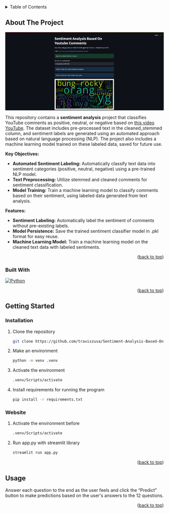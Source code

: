 <!-- TABLE OF CONTENTS -->
<details>
  <summary>Table of Contents</summary>
  <ol>
    <li>
      <a href="#about-the-project">About The Project</a>
      <ul>
        <li><a href="#built-with">Built With</a></li>
      </ul>
    </li>
    <li>
      <a href="#getting-started">Getting Started</a>
      <ul>
        <li><a href="#installation">Prerequisites</a></li>
        <li><a href="#website">Installation</a></li>
      </ul>
    </li>
    <li><a href="#usage">Usage</a></li>
  </ol>
</details>

<!-- ABOUT THE PROJECT -->
## About The Project

<img align="center" src="./image/screenshot.png">

This repository contains a <b>sentiment analysis</b> project that classifies YouTube comments as positive, neutral, or negative based on <a href="https://youtu.be/oG852gUrDG8?si=y5gq79dyg0ENr4sX">this video YouTube</a>. The dataset includes pre-processed text in the cleaned_stemmed column, and sentiment labels are generated using an automated approach based on natural language processing (NLP). The project also includes a machine learning model trained on these labeled data, saved for future use.

<b>Key Objectives:</b>
* <b>Automated Sentiment Labeling:</b> Automatically classify text data into sentiment categories (positive, neutral, negative) using a pre-trained NLP model.
* <b>Text Preprocessing:</b> Utilize stemmed and cleaned comments for sentiment classification.
* <b>Model Training:</b> Train a machine learning model to classify comments based on their sentiment, using labeled data generated from text analysis.

<b>Features:</b>
* <b>Sentiment Labeling:</b> Automatically label the sentiment of comments without pre-existing labels.
* <b>Model Persistence:</b> Save the trained sentiment classifier model in .pkl format for easy reuse.
* <b>Machine Learning Model:</b> Train a machine learning model on the cleaned text data with labeled sentiments.

<p align="right">(<a href="#about-the-project">back to top</a>)</p>

### Built With

[![Python][Python]][Python-url]

<p align="right">(<a href="#about-the-project">back to top</a>)</p>

<!-- GETTING STARTED -->
## Getting Started

### Installation

1. Clone the repository
   ```bash
   git clone https://github.com/traviszusa/Sentiment-Analysis-Based-On-Youtube-Comments.git
   ```
2. Make an environment
   ```bash
   python -m venv .venv
   ```
3. Activate the environment
   ```bash
   .venv/Scripts/activate
   ```
4. Install requirements for running the program
   ```bash
   pip install -r requirements.txt
   ```

### Website

1. Activate the environment before
   ```bash
   .venv/Scripts/activate
   ```
2. Run app.py with streamlit library
   ```bash
   streamlit run app.py
   ```

<p align="right">(<a href="#about-the-project">back to top</a>)</p>

<!-- USAGE EXAMPLES -->
## Usage

Answer each question to the end as the user feels and click the “Predict” button to make predictions based on the user's answers to the 12 questions.

<p align="right">(<a href="#about-the-project">back to top</a>)</p>

[Python]: https://img.shields.io/badge/python-3670A0?style=for-the-badge&logo=python&logoColor=ffdd54
[Python-url]: https://www.python.org 